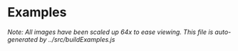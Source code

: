 # Examples

*Note: All images have been scaled up 64x to ease viewing. This file is
auto-generated by ../src/buildExamples.js*
